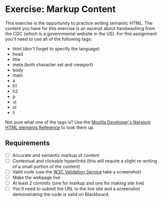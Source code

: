 # Exercise: Markup Content
This exercise is the opportunity to practice writing semantic HTML. The content you have for this exercise is an excerpt about handwashing from the CDC (which is a governmental website in the US). For this assignment you'll need to use all of the following tags:

- html (don't forget to specify the language)
- head
- title
- meta (both character set and viewport)
- body
- main
- a
- h1
- h2
- p
- ul
- ol
- li

Not sure what one of the tags is? Use the [Mozilla Developer's Network HTML elements Reference](https://developer.mozilla.org/en-US/docs/Web/HTML/Element) to look them up.

## Requirements
- [ ] Accurate and semantic markup of content
- [ ] Contextual and clickable hyperlinks (this will require a slight re-writing of a small portion of the content)
- [ ] Valid code (use the [W3C Validation Service](https://validator.w3.org/) take a screenshot)
- [ ] Make the webpage live
- [ ] At least 2 commits (one for markup and one for making site live)
- [ ] You'll need to submit the URL to the live site and a screenshot demonstrating the code is valid on Blackboard.
